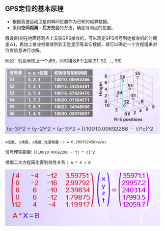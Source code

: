 
## GPS定位的基本原理

- 根据高速运动卫星的瞬间位置作为已知的起算数据。
- 采用**空间距离 - 后方交会**的方法，确定待测点的位置。

假设t时刻在地面待测点上安装GPS接收机，可以测定GPS信号到达接收机的时间差△t，再加上接收机接收到到卫星星历等其它数据，就可以确定一个方程组来对位置信息进行求解。

例如：假设地球上一个点R，同时接收6个卫星(S1, S2, ..., S6)

![](./img/1.png)

`x经度, y维度，z高度`.
`光速常量：c = 0.299792458km/us`

信号传输距离: `[(10010.00692286 - t) * c]^2`

根据二次方程简化得到线性关系： `A * X = B`

![](./img/2.png)
